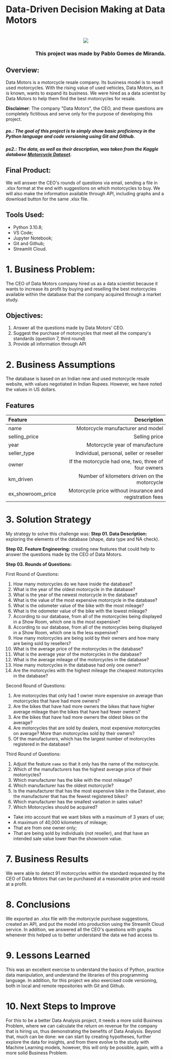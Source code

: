 # Data-Driven Decision Making at Data Motors
<H1 align="center">
  <img src="./logo.png" />
</H1>
<H3 align ="right"> This project was made by Pablo Gomes de Miranda.</H3>

## Overview:
Data Motors is a motorcycle resale company. Its business model is to resell used motorcycles. With the rising value of used vehicles, Data Motors, as it is known, wants to expand its business. We were hired as a data scientist by Data Motors to help them find the best motorcycles for resale. 

**Disclaimer**: The company "Data Motors", the CEO, and these questions are completely fictitious and serve only for the purpose of developing this project.

##### ps.: The goal of this project is to simply show basic proficiency in the Python language and code versioning using Git and Github.

##### ps2.: The data, as well as their description, was taken from the **Kaggle** database [Motorcycle Dataset](https://www.kaggle.com/datasets/nehalbirla/motorcycle-dataset).
## Final Product:
We will answer the CEO's rounds of questions via email, sending a file in .xlsx format at the end with suggestions on which motorcycles to buy. We will also make the information available through API, including graphs and a download button for the same .xlsx file.

## Tools Used:
- Python 3.10.8;
- VS Code;
- Jupyter Notebook;
- Git and Github;
- Streamlit Cloud.

# 1. Business Problem:
The CEO of Data Motors company hired us as a data scientist because it wants to increase its profit by buying and reselling the best motorcycles available within the database that the company acquired through a market study.

## Objectives:
1. Answer all the questions made by Data Motors' CEO.
2. Suggest the purchase of motorcycles that meet all the company's standards (question 7, third round)
3. Provide all information through API

# 2. Business Assumptions
The database is based on an Indian new and used motorcycle resale website, with values negotiated in Indian Rupees. However, we have noted the values in US dollars.
## Features
| Feature | Description |
| :----- | --------: |
| name | Motorcycle manufacturer and model |
| selling_price | Selling price |
| year | Motorcycle year of manufacture |
| seller_type | Individual, personal, seller or reseller |
| owner | If the motorcycle had one, two, three of four owners |
| km_driven | Number of kilometers driven on the motorcycle |
| ex_showroom_price | Motorcycle price without insurance and registration fees |

# 3. Solution Strategy
My strategy to solve this challenge was:
**Step 01. Data Description:** exploring the elements of the database (shape, data type and NA check).

**Step 02. Feature Engineering:** creating new features that could help to answer the questions made by the CEO of Data Motors. 

**Step 03. Rounds of Questions:**

First Round of Questions:

1. How many motorcycles do we have inside the database?
2. What is the year of the oldest motorcycle in the database?
3. What is the year of the newest motorcycle in the database?
4. What is the value of the most expensive motorcycle in the database?
5. What is the odometer value of the bike with the most mileage?
6. What is the odometer value of the bike with the lowest mileage?
7. According to our database, from all of the motorcycles being displayed in a Show Room, which one is the most expensive?
8. According to our database, from all of the motorcycles being displayed in a Show Room, which one is the less expensive?
9. How many motorcycles are being sold by their owners and how many are being sold by resellers?
10. What is the average price of the motorcycles in the database?
11. What is the average year of the motorcycles in the database?
12. What is the average mileage of the motorcycles in the database?
13. How many motorcycles in the database had only one owner?
14. Are the motorcycles with the highest mileage the cheapest motorcycles in the database?

Second Round of Questions:

1. Are motorcycles that only had 1 owner more expensive on average than motorcycles that have had more owners?
2. Are the bikes that have had more owners the bikes that have higher average mileage than the bikes that have had fewer owners?
3. Are the bikes that have had more owners the oldest bikes on the average?
4. Are motorcycles that are sold by dealers, most expensive motorcycles on average? More than motorcycles sold by their owners?
5. Of the manufacturers, which has the largest number of motorcycles registered in the database?

Third Round of Questions:

1. Adjust the feature `name` so that it only has the name of the motorcycle.
2. Which of the manufacturers has the highest average price of their motorcycles?
3. Which manufacturer has the bike with the most mileage?
4. Which manufacturer has the oldest motorcycle?
5. Is the manufacturer that has the most expensive bike in the Dataset, also the manufacturer that has the fewest registered bikes?
6. Which manufacturer has the smallest variation in sales value?
7. Which Motorcycles should be acquired?
- Take into account that we want bikes with a maximum of 3 years of use; 
- A maximum of 40,000 kilometers of mileage; 
- That are from one owner only;
- That are being sold by individuals (not reseller), and that have an intended sale value lower than the showroom value. 

# 7. Business Results
We were able to detect 91 motorcycles within the standard requested by the CEO of Data Motors that can be purchased at a reasonable price and resold at a profit.

# 8. Conclusions
We exported an .xlsx file with the motorcycle purchase suggestions, created an API, and put the model into production using the Streamlit Cloud service. In addition, we answered all the CEO's questions with graphs whenever this helped us to better understand the data we had access to.

# 9. Lessons Learned
This was an excellent exercise to understand the basics of Python, practice data manipulation, and understand the libraries of this programming language. In addition, for this project we also exercised code versioning, both in local and remote repositories with Git and Github.

# 10. Next Steps to Improve
For this to be a better Data Analysis project, it needs a more solid Business Problem, where we can calculate the return on revenue for the company that is hiring us, thus demonstrating the benefits of Data Analysis. Beyond that, much can be done: we can start by creating hypotheses, further explore the data for insights, and from there evolve to the study with Machine Learning models, however, this will only be possible, again, with a more solid Business Problem.